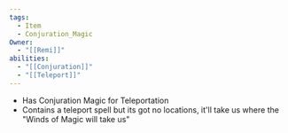 ```yaml
---
tags:
  - Item
  - Conjuration_Magic
Owner:
  - "[[Remi]]"
abilities:
  - "[[Conjuration]]"
  - "[[Teleport]]"
---
```

- Has Conjuration Magic for Teleportation
- Contains a teleport spell but its got no locations, it'll take us where the "Winds of Magic will take us"